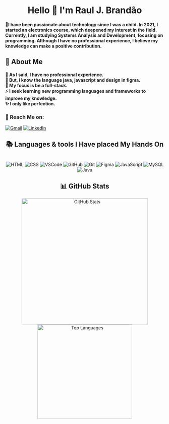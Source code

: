 <!--Titulo-->
<H1 align="center">Hello 👋 I'm Raul J. Brandão</H1>

<!--Sub-->
<h4 align="left">🌟I have been passionate about technology since I was a child. In 2021, I started an electronics course, which deepened my interest in the field. Currently, I am studying Systems Analysis and Development, focusing on programming. Although I have no professional experience, I believe my knowledge can make a positive contribution. </h4>

<h2>💫 About Me</h2>

<h4> 
  🌱 As I said, I have no professional experience.</br>
 🔭 But, i know the language java, javascript and design in figma.</br>
 💬 My focus is be a full-stack.</br>
 ⚡ I seek learning new programming languages and frameworks to improve my knowledge.</br>
 ✨ I only like perfection.
</h4> 

<h3>🌟 Reach Me on:</h3>

  <a href="mailto:raulj.brandao01@gmail.com"><img src="https://img.shields.io/badge/Gmail-333333?style=for-the-badge&logo=gmail&logoColor=red" alt="Gmail" /></a> 
  <a href="https://www.linkedin.com/in/raul-brandão/" target="_blank"><img src="https://img.shields.io/badge/LinkedIn-0077B5?style=for-the-badge&logo=linkedin&logoColor=white" alt="LinkedIn" /></a>

  <h2 align="center">📚 Languages & tools I Have placed My Hands On </h2>
  
<br/>

<div align="center">
    <img src="https://skillicons.dev/icons?i=html" alt="HTML" />
    <img src="https://skillicons.dev/icons?i=css" alt="CSS" />
    <img src="https://skillicons.dev/icons?i=vscode" alt="VSCode" />
    <img src="https://skillicons.dev/icons?i=github" alt="GitHub" />
    <img src="https://skillicons.dev/icons?i=git" alt="Git" />
    <img src="https://skillicons.dev/icons?i=figma" alt="Figma" />
    <img src="https://skillicons.dev/icons?i=javascript" alt="JavaScript" />
    <img src="https://skillicons.dev/icons?i=mysql" alt="MySQL" />
    <img src="https://skillicons.dev/icons?i=java" alt="Java" />
</div>

<div align="center">
    <h2>📊 GitHub Stats </h2>
    <img width="400px" src="https://github-readme-stats.vercel.app/api?username=RaulJBrandao&show_icons=true&theme=shadow_blue&hide_border=true&include_all_commits=false&count_private=false" alt="GitHub Stats">
    <img width="300px" src="https://github-readme-stats.vercel.app/api/top-langs/?username=RaulJBrandao&theme=shadow_blue&hide_border=true&include_all_commits=false&count_private=false&layout=compact" alt="Top Languages">
</div>
